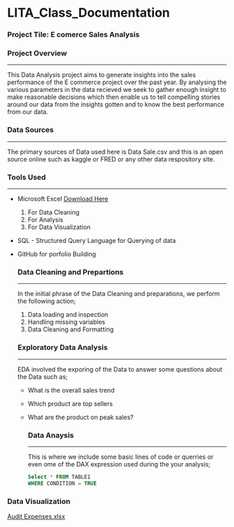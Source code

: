 # LITA_Class_Documentation

### Project Tile: E comerce Sales Analysis

### Project Overview
---
This Data Analysis project aims to generate insights into the sales performance of the E commerce project over the past year. By analysing the various parameters in the data recieved we seek to gather enough insight to make reasonable decisions which then enable us to tell compelling stories around our data from the insights gotten and to know the best performance from our data.

### Data Sources
---
The primary sources of Data used here is Data Sale.csv and this is an open source online such as kaggle or FRED or any other data respository site.

### Tools Used
---
- Microsoft Excel [Download Here](https://www.microsoft.com)
  1. For Data Cleaning
  2. For Analysis
  3. For Data Visualization
     
- SQL - Structured Query Language for Querying of data
- GitHub for porfolio Building

  ### Data Cleaning and Prepartions
  ---
  In the initial phrase of the Data Cleaning and preparations, we perform the following action; 
  1. Data loading and inspection
  2. Handling missing variables
  3. Data Cleaning and Formatting
 
  ### Exploratory Data Analysis
  ---
  EDA involved the exporing of the Data to answer some questions about the Data such as;
  - What is the overall sales trend
  - Which product are top sellers
  - What are the product on peak sales?
 
    ### Data Anaysis
    ---
    This is where we include some basic lines of code or querries or even ome of the DAX expression used during the your analysis;

    ```SQL
    Select * FROM TABLE1
    WHERE CONDITION = TRUE
    ```
  
### Data Visualization

[Audit Expenses.xlsx](https://github.com/user-attachments/files/17213780/Audit.Expenses.xlsx)

